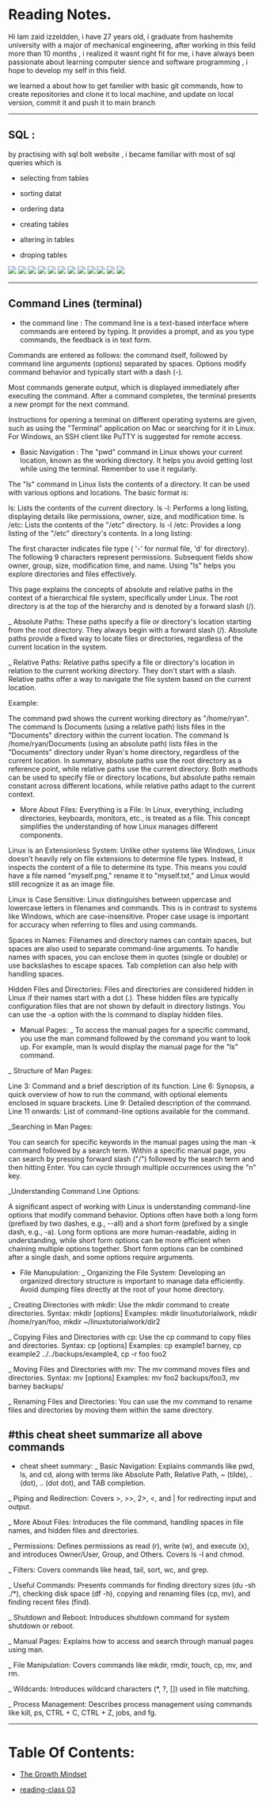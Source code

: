 # Reading Notes.

Hi Iam zaid izzeldden, i have 27 years old, i graduate from hashemite university with a major of mechanical engineering, after working in this feild more than 10 months , i realized it wasnt right fit for me, i have always been passionate about learning computer sience and software programming , i hope to develop my self in this field. 

 we learned a about how to get familier with basic git commands,
how to create repositories and clone it to local machine, and update on local version, commit it and push it to main branch  

---
##  SQL :
by practising with sql bolt website , i became familiar with most of sql queries which is 
- selecting from tables 
+ sorting datat 
* ordering data 
- creating tables
+ altering in tables 
* droping tables

![](./asset/sql%20exr_1.png) ![](./asset/sql%20exr_2.png) ![](./asset/sql%20exr_3.png) ![](./asset/sql%20exr_4.png) ![](./asset/sql%20exr_5.png) ![](./asset/sql%20exr_6.png) ![](./asset/sql%20database%20exr_13.png) ![](./asset/sql%20database%20exr_14.png) ![](./asset/sql%20database%20exr_15.png) ![](./asset/sql%20database%20exr_16.png) ![](./asset/sql%20database%20exr_17.png) ![](./asset/sql%20database%20exr_18.png)

---
## Command Lines (terminal)

- the command line : The command line is a text-based interface where commands are entered by typing. It provides a prompt, and as you type commands, the feedback is in text form.

 Commands are entered as follows: the command itself, followed by command line arguments (options) separated by spaces. Options modify command behavior and typically start with a dash (-).

 Most commands generate output, which is displayed immediately after executing the command. After a command completes, the terminal presents a new prompt for the next command.

 Instructions for opening a terminal on different operating systems are given, such as using the "Terminal" application on Mac or searching for it in Linux. For Windows, an SSH client like PuTTY is suggested for remote access.

 + Basic Navigation : The "pwd" command in Linux shows your current location, known as the working directory. It helps you avoid getting lost while using the terminal. Remember to use it regularly.


The "ls" command in Linux lists the contents of a directory. It can be used with various options and locations. The basic format is:

ls: Lists the contents of the current directory.
ls -l: Performs a long listing, displaying details like permissions, owner, size, and modification time.
ls /etc: Lists the contents of the "/etc" directory.
ls -l /etc: Provides a long listing of the "/etc" directory's contents.
In a long listing:

The first character indicates file type ( '-' for normal file, 'd' for directory).
The following 9 characters represent permissions.
Subsequent fields show owner, group, size, modification time, and name.
Using "ls" helps you explore directories and files effectively.

This page explains the concepts of absolute and relative paths in the context of a hierarchical file system, specifically under Linux. The root directory is at the top of the hierarchy and is denoted by a forward slash (/).

_ Absolute Paths: These paths specify a file or directory's location starting from the root directory. They always begin with a forward slash (/). Absolute paths provide a fixed way to locate files or directories, regardless of the current location in the system.

_ Relative Paths: Relative paths specify a file or directory's location in relation to the current working directory. They don't start with a slash. Relative paths offer a way to navigate the file system based on the current location.

Example:

The command pwd shows the current working directory as "/home/ryan".
The command ls Documents (using a relative path) lists files in the "Documents" directory within the current location.
The command ls /home/ryan/Documents (using an absolute path) lists files in the "Documents" directory under Ryan's home directory, regardless of the current location.
In summary, absolute paths use the root directory as a reference point, while relative paths use the current directory. Both methods can be used to specify file or directory locations, but absolute paths remain constant across different locations, while relative paths adapt to the current context.

* More About Files: 
Everything is a File: In Linux, everything, including directories, keyboards, monitors, etc., is treated as a file. This concept simplifies the understanding of how Linux manages different components.

Linux is an Extensionless System: Unlike other systems like Windows, Linux doesn't heavily rely on file extensions to determine file types. Instead, it inspects the content of a file to determine its type. This means you could have a file named "myself.png," rename it to "myself.txt," and Linux would still recognize it as an image file.

Linux is Case Sensitive: Linux distinguishes between uppercase and lowercase letters in filenames and commands. This is in contrast to systems like Windows, which are case-insensitive. Proper case usage is important for accuracy when referring to files and using commands.

Spaces in Names: Filenames and directory names can contain spaces, but spaces are also used to separate command-line arguments. To handle names with spaces, you can enclose them in quotes (single or double) or use backslashes to escape spaces. Tab completion can also help with handling spaces.

Hidden Files and Directories: Files and directories are considered hidden in Linux if their names start with a dot (.). These hidden files are typically configuration files that are not shown by default in directory listings. You can use the -a option with the ls command to display hidden files.

- Manual Pages:
 _ To access the manual pages for a specific command, you use the man command followed by the command you want to look up. For example, man ls would display the manual page for the "ls" command.

 _ Structure of Man Pages:

Line 3: Command and a brief description of its function.
Line 6: Synopsis, a quick overview of how to run the command, with optional elements enclosed in square brackets.
Line 9: Detailed description of the command.
Line 11 onwards: List of command-line options available for the command.

_Searching in Man Pages:

You can search for specific keywords in the manual pages using the man -k command followed by a search term.
Within a specific manual page, you can search by pressing forward slash ("/") followed by the search term and then hitting Enter. You can cycle through multiple occurrences using the "n" key.

_Understanding Command Line Options:

A significant aspect of working with Linux is understanding command-line options that modify command behavior.
Options often have both a long form (prefixed by two dashes, e.g., --all) and a short form (prefixed by a single dash, e.g., -a).
Long form options are more human-readable, aiding in understanding, while short form options can be more efficient when chaining multiple options together.
Short form options can be combined after a single dash, and some options require arguments.

+ File Manupulation:
_ Organizing the File System: Developing an organized directory structure is important to manage data efficiently. Avoid dumping files directly at the root of your home directory.

 _ Creating Directories with mkdir:
Use the mkdir command to create directories.
Syntax: mkdir [options] <Directory>
Examples: mkdir linuxtutorialwork, mkdir /home/ryan/foo, mkdir ~/linuxtutorialwork/dir2

_ Copying Files and Directories with cp:
Use the cp command to copy files and directories.
Syntax: cp [options] <source> <destination>
Examples: cp example1 barney, cp example2 ../../backups/example4, cp -r foo foo2

_ Moving Files and Directories with mv:
The mv command moves files and directories.
Syntax: mv [options] <source> <destination>
Examples: mv foo2 backups/foo3, mv barney backups/

_ Renaming Files and Directories:
You can use the mv command to rename files and directories by moving them within the same directory.

#this cheat sheet summarize all above commands
---
* cheat sheet summary: 
_ Basic Navigation: Explains commands like pwd, ls, and cd, along with terms like Absolute Path, Relative Path, ~ (tilde), . (dot), .. (dot dot), and TAB completion.

_ Piping and Redirection: Covers >, >>, 2>, <, and | for redirecting input and output.

_ More About Files: Introduces the file command, handling spaces in file names, and hidden files and directories.

_ Permissions: Defines permissions as read (r), write (w), and execute (x), and introduces Owner/User, Group, and Others. Covers ls -l and chmod.

_ Filters: Covers commands like head, tail, sort, wc, and grep.

_ Useful Commands: Presents commands for finding directory sizes (du -sh ./*), checking disk space (df -h), copying and renaming files (cp, mv), and finding recent files (find).

_ Shutdown and Reboot: Introduces shutdown command for system shutdown or reboot.

_ Manual Pages: Explains how to access and search through manual pages using man.

_ File Manipulation: Covers commands like mkdir, rmdir, touch, cp, mv, and rm.

_ Wildcards: Introduces wildcard characters (*, ?, []) used in file matching.

_ Process Management: Describes process management using commands like kill, ps, CTRL + C, CTRL + Z, jobs, and fg.

---


# Table Of Contents:
- [The Growth Mindset](grouthMind.md)
+ [reading-class 03](reading-class03.md)













